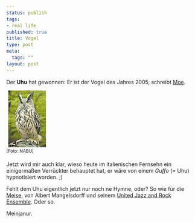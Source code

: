 ```yaml
--- 
status: publish
tags: 
- real life
published: true
title: Vogel
type: post
meta: 
  tags: ""
layout: post
---
```

<p>Der <b>Uhu</b> hat gewonnen: Er ist der Vogel des Jahres 2005, schreibt <a target="_BLANK" href="http://weblog.plasticthinking.org/item/2004/10/12/vogel-des-jahres-2005" title="http://weblog.plasticthinking.org/item/2004/10/12/vogel-des-jahres-2005" onmouseover="window.status='http://weblog.plasticthinking.org/item/2004/10/12/vogel-des-jahres-2005';return true;" onmouseout="window.status='';return true;">Moe</a>.</p>

<p><a href='a'><img width="100" height="150" border="0" hspace="5" src="/media/wp/einmalig/uhu-klein.jpg" alt=""  /></a><br />
<sup>(Foto: NABU)</sup></p>

<p>Jetzt wird mir auch klar, wieso heute im italienischen Fernsehn ein einigermaßen Verrückter behauptet hat, er wäre von einem <i>Guffo</i> (= Uhu) hypnotisiert worden. ;)</p>

<p>Fehlt dem Uhu eigentlich jetzt nur noch ne Hymne, oder? So wie für die <a target="_BLANK" href="http://www.nmz.de/nmz/2003/02/pop-regensburg.shtml" title="http://www.nmz.de/nmz/2003/02/pop-regensburg.shtml" onmouseover="window.status='http://www.nmz.de/nmz/2003/02/pop-regensburg.shtml';return true;" onmouseout="window.status='';return true;">Meise</a>, von Albert Mangelsdorff und seinem  <a target="_BLANK" href="http://www.ujre.net/" title="http://www.ujre.net/" onmouseover="window.status='http://www.ujre.net/';return true;" onmouseout="window.status='';return true;">United Jazz and Rock Ensemble</a>. Oder so.</p>

<p>Meinjanur.</p>
